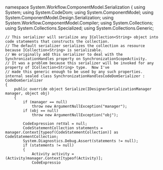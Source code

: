 namespace System.Workflow.ComponentModel.Serialization
{
    using System;
    using System.CodeDom;
    using System.ComponentModel;
    using System.ComponentModel.Design.Serialization;
    using System.Workflow.ComponentModel.Compiler;
    using System.Collections;
    using System.Collections.Specialized;
    using System.Collections.Generic;

    // This serializer will serialize any ICollection<String> object into code statements that constructs the collection.
    // The default serializer serializes the collection as resource because ICollection<String> is serializable.
    // We originally add this serializer to deal with the SynchronizationHandles property on SynchronizationScopeActivity.
    // It was a problem because this serializer will be invoked for any property of ICollection<String> type.  Now I've 
    // made this generic enough to be used by any such properties.
    internal sealed class SynchronizationHandlesCodeDomSerializer : CodeDomSerializer
    {
        public override object Serialize(IDesignerSerializationManager manager, object obj)
        {
            if (manager == null)
                throw new ArgumentNullException("manager");
            if (obj == null)
                throw new ArgumentNullException("obj");

            CodeExpression retVal = null;
            CodeStatementCollection statements = manager.Context[typeof(CodeStatementCollection)] as CodeStatementCollection;
            System.Diagnostics.Debug.Assert(statements != null);
            if (statements != null)
            {
                Activity activity = (Activity)manager.Context[typeof(Activity)];
                CodeExpressio